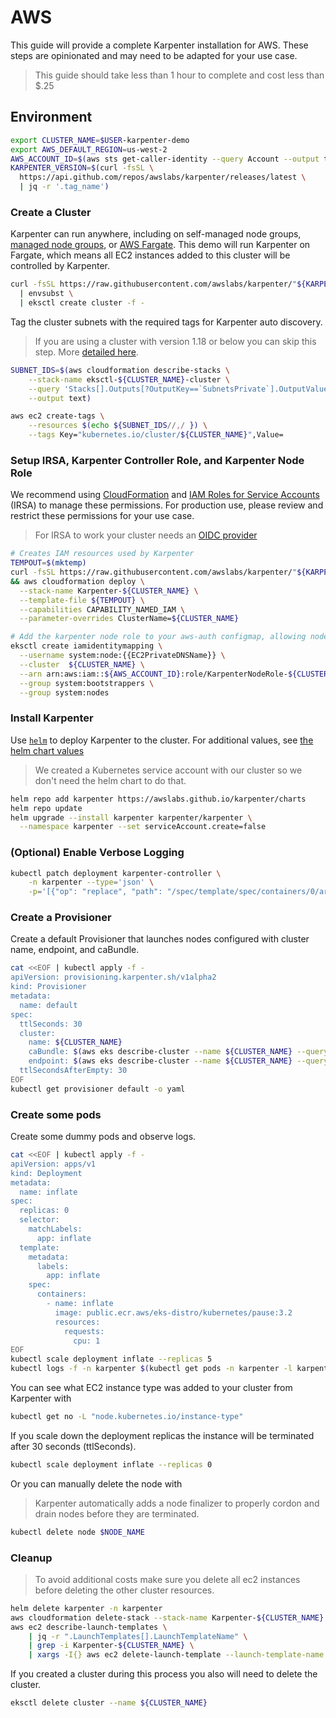 # AWS

This guide will provide a complete Karpenter installation for AWS.
These steps are opinionated and may need to be adapted for your use case.

> This guide should take less than 1 hour to complete and cost less than $.25

## Environment
```bash
export CLUSTER_NAME=$USER-karpenter-demo
export AWS_DEFAULT_REGION=us-west-2
AWS_ACCOUNT_ID=$(aws sts get-caller-identity --query Account --output text)
KARPENTER_VERSION=$(curl -fsSL \
  https://api.github.com/repos/awslabs/karpenter/releases/latest \
  | jq -r '.tag_name')
```

### Create a Cluster

Karpenter can run anywhere, including on self-managed node groups, [managed node groups](https://docs.aws.amazon.com/eks/latest/userguide/managed-node-groups.html), or [AWS Fargate](https://aws.amazon.com/fargate/).
This demo will run Karpenter on Fargate, which means all EC2 instances added to this cluster will be controlled by Karpenter.

```bash
curl -fsSL https://raw.githubusercontent.com/awslabs/karpenter/"${KARPENTER_VERSION}"/docs/aws/eks-config.yaml \
  | envsubst \
  | eksctl create cluster -f -
```

Tag the cluster subnets with the required tags for Karpenter auto discovery.

> If you are using a cluster with version 1.18 or below you can skip this step.
More [detailed here](https://github.com/awslabs/karpenter/issues/404#issuecomment-845283904).

```bash
SUBNET_IDS=$(aws cloudformation describe-stacks \
    --stack-name eksctl-${CLUSTER_NAME}-cluster \
    --query 'Stacks[].Outputs[?OutputKey==`SubnetsPrivate`].OutputValue' \
    --output text)

aws ec2 create-tags \
    --resources $(echo ${SUBNET_IDS//,/ }) \
    --tags Key="kubernetes.io/cluster/${CLUSTER_NAME}",Value=
```

### Setup IRSA, Karpenter Controller Role, and Karpenter Node Role
We recommend using [CloudFormation](https://aws.amazon.com/cloudformation/) and [IAM Roles for Service Accounts](https://docs.aws.amazon.com/eks/latest/userguide/iam-roles-for-service-accounts.html) (IRSA) to manage these permissions.
For production use, please review and restrict these permissions for your use case.

> For IRSA to work your cluster needs an [OIDC provider](https://docs.aws.amazon.com/eks/latest/userguide/enable-iam-roles-for-service-accounts.html)

```bash
# Creates IAM resources used by Karpenter
TEMPOUT=$(mktemp)
curl -fsSL https://raw.githubusercontent.com/awslabs/karpenter/"${KARPENTER_VERSION}"/docs/aws/karpenter.cloudformation.yaml > $TEMPOUT \
&& aws cloudformation deploy \
  --stack-name Karpenter-${CLUSTER_NAME} \
  --template-file ${TEMPOUT} \
  --capabilities CAPABILITY_NAMED_IAM \
  --parameter-overrides ClusterName=${CLUSTER_NAME}

# Add the karpenter node role to your aws-auth configmap, allowing nodes with this role to connect to the cluster.
eksctl create iamidentitymapping \
  --username system:node:{{EC2PrivateDNSName}} \
  --cluster  ${CLUSTER_NAME} \
  --arn arn:aws:iam::${AWS_ACCOUNT_ID}:role/KarpenterNodeRole-${CLUSTER_NAME} \
  --group system:bootstrappers \
  --group system:nodes
```

### Install Karpenter

Use [`helm`](https://helm.sh/) to deploy Karpenter to the cluster.
For additional values, see [the helm chart values](https://github.com/awslabs/karpenter/blob/main/charts/karpenter/values.yaml)

> We created a Kubernetes service account with our cluster so we don't need the helm chart to do that.

```bash
helm repo add karpenter https://awslabs.github.io/karpenter/charts
helm repo update
helm upgrade --install karpenter karpenter/karpenter \
  --namespace karpenter --set serviceAccount.create=false
```

### (Optional) Enable Verbose Logging
```bash
kubectl patch deployment karpenter-controller \
    -n karpenter --type='json' \
    -p='[{"op": "replace", "path": "/spec/template/spec/containers/0/args", "value": ["--verbose"]}]'
```

### Create a Provisioner
Create a default Provisioner that launches nodes configured with cluster name, endpoint, and caBundle.
```bash
cat <<EOF | kubectl apply -f -
apiVersion: provisioning.karpenter.sh/v1alpha2
kind: Provisioner
metadata:
  name: default
spec:
  ttlSeconds: 30
  cluster:
    name: ${CLUSTER_NAME}
    caBundle: $(aws eks describe-cluster --name ${CLUSTER_NAME} --query "cluster.certificateAuthority.data" --output json)
    endpoint: $(aws eks describe-cluster --name ${CLUSTER_NAME} --query "cluster.endpoint" --output json)
  ttlSecondsAfterEmpty: 30
EOF
kubectl get provisioner default -o yaml
```

### Create some pods
Create some dummy pods and observe logs.

```bash
cat <<EOF | kubectl apply -f -
apiVersion: apps/v1
kind: Deployment
metadata:
  name: inflate
spec:
  replicas: 0
  selector:
    matchLabels:
      app: inflate
  template:
    metadata:
      labels:
        app: inflate
    spec:
      containers:
        - name: inflate
          image: public.ecr.aws/eks-distro/kubernetes/pause:3.2
          resources:
            requests:
              cpu: 1
EOF
kubectl scale deployment inflate --replicas 5
kubectl logs -f -n karpenter $(kubectl get pods -n karpenter -l karpenter=controller -o name)
```

You can see what EC2 instance type was added to your cluster from Karpenter with
```bash
kubectl get no -L "node.kubernetes.io/instance-type"
```

If you scale down the deployment replicas the instance will be terminated after 30 seconds (ttlSeconds).
```bash
kubectl scale deployment inflate --replicas 0
```

Or you can manually delete the node with

> Karpenter automatically adds a node finalizer to properly cordon and drain nodes before they are terminated.
```bash
kubectl delete node $NODE_NAME
```

### Cleanup
> To avoid additional costs make sure you delete all ec2 instances before deleting the other cluster resources.
```bash
helm delete karpenter -n karpenter
aws cloudformation delete-stack --stack-name Karpenter-${CLUSTER_NAME}
aws ec2 describe-launch-templates \
    | jq -r ".LaunchTemplates[].LaunchTemplateName" \
    | grep -i Karpenter-${CLUSTER_NAME} \
    | xargs -I{} aws ec2 delete-launch-template --launch-template-name {}
```

If you created a cluster during this process you also will need to delete the cluster.
```bash
eksctl delete cluster --name ${CLUSTER_NAME}
```

